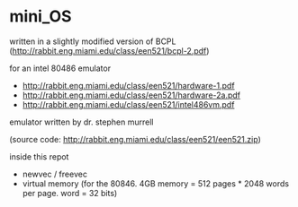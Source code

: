 # mini_OS

written in a slightly modified version of BCPL
(http://rabbit.eng.miami.edu/class/een521/bcpl-2.pdf)

for an intel 80486 emulator
+ http://rabbit.eng.miami.edu/class/een521/hardware-1.pdf
+ http://rabbit.eng.miami.edu/class/een521/hardware-2a.pdf
+ http://rabbit.eng.miami.edu/class/een521/intel486vm.pdf

emulator written by dr. stephen murrell

(source code: http://rabbit.eng.miami.edu/class/een521/een521.zip)


inside this repot
+ newvec / freevec 
+ virtual memory (for the 80846. 4GB memory = 512 pages * 2048 words per page. word = 32 bits)



